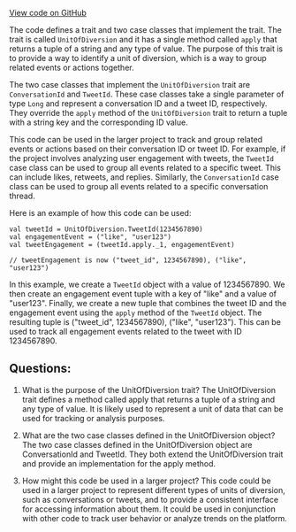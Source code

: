 [View code on GitHub](https://github.com/misbahsy/the-algorithm/visibilitylib/src/main/scala/com/twitter/visibility/models/UnitOfDiversion.scala)

The code defines a trait and two case classes that implement the trait. The trait is called `UnitOfDiversion` and it has a single method called `apply` that returns a tuple of a string and any type of value. The purpose of this trait is to provide a way to identify a unit of diversion, which is a way to group related events or actions together. 

The two case classes that implement the `UnitOfDiversion` trait are `ConversationId` and `TweetId`. These case classes take a single parameter of type `Long` and represent a conversation ID and a tweet ID, respectively. They override the `apply` method of the `UnitOfDiversion` trait to return a tuple with a string key and the corresponding ID value. 

This code can be used in the larger project to track and group related events or actions based on their conversation ID or tweet ID. For example, if the project involves analyzing user engagement with tweets, the `TweetId` case class can be used to group all events related to a specific tweet. This can include likes, retweets, and replies. Similarly, the `ConversationId` case class can be used to group all events related to a specific conversation thread. 

Here is an example of how this code can be used:

```
val tweetId = UnitOfDiversion.TweetId(1234567890)
val engagementEvent = ("like", "user123")
val tweetEngagement = (tweetId.apply._1, engagementEvent)

// tweetEngagement is now ("tweet_id", 1234567890), ("like", "user123")
```

In this example, we create a `TweetId` object with a value of 1234567890. We then create an engagement event tuple with a key of "like" and a value of "user123". Finally, we create a new tuple that combines the tweet ID and the engagement event using the `apply` method of the `TweetId` object. The resulting tuple is ("tweet_id", 1234567890), ("like", "user123"). This can be used to track all engagement events related to the tweet with ID 1234567890.
## Questions: 
 1. What is the purpose of the UnitOfDiversion trait?
   The UnitOfDiversion trait defines a method called apply that returns a tuple of a string and any type of value. It is likely used to represent a unit of data that can be used for tracking or analysis purposes.

2. What are the two case classes defined in the UnitOfDiversion object?
   The two case classes defined in the UnitOfDiversion object are ConversationId and TweetId. They both extend the UnitOfDiversion trait and provide an implementation for the apply method.

3. How might this code be used in a larger project?
   This code could be used in a larger project to represent different types of units of diversion, such as conversations or tweets, and to provide a consistent interface for accessing information about them. It could be used in conjunction with other code to track user behavior or analyze trends on the platform.